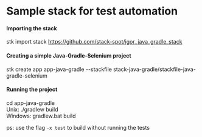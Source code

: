 # Sample stack for test automation
#### Importing the stack
stk import stack https://github.com/stack-spot/igor_java_gradle_stack
#### Creating a simple Java-Gradle-Selenium project
stk create app app-java-gradle --stackfile stack-java-gradle/stackfile-java-gradle-selenium
#### Running the project
cd app-java-gradle  
Unix: ./gradlew build  
Windows: gradlew.bat build  
  
ps: use the flag `-x test` to build without running the tests